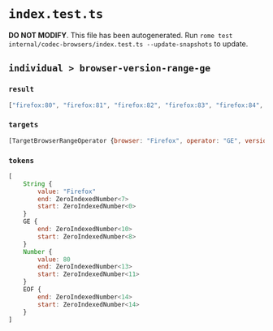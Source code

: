 # `index.test.ts`

**DO NOT MODIFY**. This file has been autogenerated. Run `rome test internal/codec-browsers/index.test.ts --update-snapshots` to update.

## `individual > browser-version-range-ge`

### `result`

```javascript
["firefox:80", "firefox:81", "firefox:82", "firefox:83", "firefox:84", "firefox:85", "firefox:86", "firefox:87"]
```

### `targets`

```javascript
[TargetBrowserRangeOperator {browser: "Firefox", operator: "GE", version: 80}]
```

### `tokens`

```javascript
[
	String {
		value: "Firefox"
		end: ZeroIndexedNumber<7>
		start: ZeroIndexedNumber<0>
	}
	GE {
		end: ZeroIndexedNumber<10>
		start: ZeroIndexedNumber<8>
	}
	Number {
		value: 80
		end: ZeroIndexedNumber<13>
		start: ZeroIndexedNumber<11>
	}
	EOF {
		end: ZeroIndexedNumber<14>
		start: ZeroIndexedNumber<14>
	}
]
```
